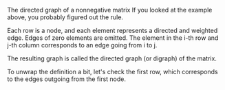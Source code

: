 The directed graph of a nonnegative matrix
If you looked at the example above, you probably figured out the rule.

Each row is a node, and each element represents a directed and weighted edge. Edges of zero elements are omitted. The element in the i-th row and j-th column corresponds to an edge going from i to j.

The resulting graph is called the directed graph (or digraph) of the matrix.

To unwrap the definition a bit, let's check the first row, which corresponds to the edges outgoing from the first node.

